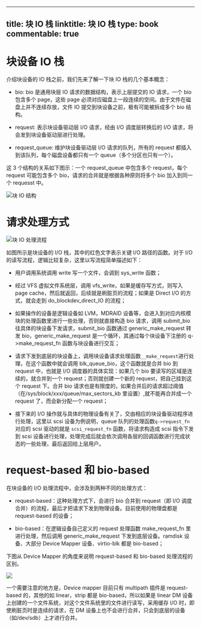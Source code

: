 
---
title: 块 IO 栈
linktitle: 块 IO 栈
type: book
commentable: true
---

# 块设备 IO 栈

介绍块设备的 IO 栈之前，我们先来了解一下块 IO 栈的几个基本概念：

- bio: bio 是通用块层 IO 请求的数据结构，表示上层提交的 IO 请求，一个 bio 包含多个 page，这些 page 必须对应磁盘上一段连续的空间。由于文件在磁盘上并不连续存放，文件 IO 提交到块设备之前，极有可能被拆成多个 bio 结构。

- request: 表示块设备驱动层 I/O 请求，经由 I/O 调度层转换后的 I/O 请求，将会发到块设备驱动层进行处理。

- request_queue: 维护块设备驱动层 I/O 请求的队列，所有的 request 都插入到该队列，每个磁盘设备都只有一个 queue（多个分区也只有一个）。

这 3 个结构的关系如下图示：一个 request_queue 中包含多个 request，每个 request 可能包含多个 bio，请求的合并就是根据各种原则将多个 bio 加入到同一个 requesst 中。

![块 IO 结构](https://s2.ax1x.com/2019/09/04/nEIaDS.png)

# 请求处理方式

![块 IO 处理流程](https://s2.ax1x.com/2019/09/04/nEI0EQ.png)

如图所示是块设备的 I/O 栈，其中的红色文字表示关键 I/O 路径的函数。对于 I/O 的读写流程，逻辑比较复杂，这里以写流程简单描述如下：

- 用户调用系统调用 write 写一个文件，会调到 sys_write 函数；

- 经过 VFS 虚拟文件系统层，调用 vfs_write，如果是缓存写方式，则写入 page cache，然后就返回，后续就是刷脏页的流程；如果是 Direct I/O 的方式，就会走到 do_blockdev_direct_IO 的流程；

- 如果操作的设备是逻辑设备如 LVM，MDRAID 设备等，会进入到对应内核模块的处理函数里进行一些处理，否则就直接构造 bio 请求，调用 submit_bio 往具体的块设备下发请求，submit_bio 函数通过 generic_make_request 转发 bio，generic_make_request 是一个循环，其通过每个块设备下注册的 q->make_request_fn 函数与块设备进行交互；

- 请求下发到底层的块设备上，调用块设备请求处理函数`__make_request`进行处理，在这个函数中就会调用 blk_queue_bio，这个函数就是合并 bio 到 request 中，也就是 I/O 调度器的具体实现：如果几个 bio 要读写的区域是连续的，就合并到一个 request；否则就创建一个新的 request，把自己挂到这个 request 下。合并 bio 请求也是有限度的，如果合并后的请求超过阈值（在/sys/block/xxx/queue/max_sectors_kb 里设置）,就不能再合并成一个 request 了，而会新分配一个 request；

- 接下来的 I/O 操作就与具体的物理设备有关了，交由相应的块设备驱动程序进行处理，这里以 scsi 设备为例说明，queue 队列的处理函数`q->request_fn` 对应的 scsi 驱动的就是 `scsi_request_fn` 函数，将请求构造成 scsi 指令下发到 scsi 设备进行处理，处理完成后就会依次调用各层的回调函数进行完成状态的一些处理，最后返回给上层用户。

# request-based 和 bio-based

在块设备的 I/O 处理流程中，会涉及到两种不同的处理方式：

- request-based：这种处理方式下，会进行 bio 合并到 request（即 I/O 调度合并）的流程，最后才把请求下发到物理设备。目前使用的物理盘都是 request-based 的设备；

- bio-based：在逻辑设备自己定义的 request 处理函数 make_request_fn 里进行处理，然后调用 generic_make_request 下发到底层设备。ramdisk 设备、大部分 Device Mapper 设备、virtio-blk 都是 bio-based；

下图从 Device Mapper 的角度来说明 request-based 和 bio-based 处理流程的区别。

![](https://s2.ax1x.com/2019/09/04/nVkBa4.png)

一个需要注意的地方是，Device mapper 目前只有 multipath 插件是 request-based 的，其他的如 linear，strip 都是 bio-based，所以如果是 linear DM 设备上创建的一个文件系统，对这个文件系统里的文件进行读写，采用缓存 I/O 时，即使刷脏页时是连续的请求，在 DM 设备上也不会进行合并，只会到底层的设备（如/dev/sdb）上才进行合并。

    